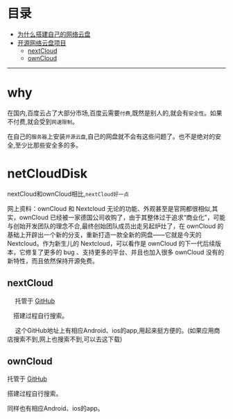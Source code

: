# 目录　　
 - [为什么搭建自己的网络云盘](#why)
 - [开源网络云盘项目](#netCloudDisk)
    - [nextCloud](#nextCloud)
    - [ownCloud](#ownCloud)

---

# why  
在国内,百度云占了大部分市场,百度云需要`付费`,既然是别人的,就会有`安全性`。如果不付费,就会受到`网速限制`。　　

在自己的`服务器`上安装`开源云盘`,自己的网盘就不会有这些问题了。也不是绝对的安全,至少比那些安全多的多。

# netCloudDisk

  nextCloud和ownCloud相比,`nextCloud好一点`

  网上资料：ownCloud 和 Nextcloud 无论的功能、外观甚至是官网都很相似,其实，ownCloud 已经被一家德国公司收购了，由于其整体过于追求“商业化”，可能与创始开发团队的理念不合,最终创始团队成员出走另起炉灶了，在 ownCloud 的基础上开辟出一个新的分支，重新打造一款全新的网盘——它就是今天的 Nextcloud。作为新生儿的 Nextcloud，可以看作是 ownCloud 的下一代后续版本，它修复了更多的 bug 、支持更多的平台、并且也加入很多 ownCloud 没有的新特性，而且依然保持开源免费。

## nextCloud

　 托管于 [GitHub](https://github.com/nextcloud)

 　搭建过程自行搜索。

　 这个GitHub地址上有相应Android、ios的app,用起来挺方便的。(如果应用商店搜索不到,网上也搜索不到,可以去这下载)


## ownCloud  

   托管于 [GitHub](https://github.com/owncloud)

   搭建过程自行搜索。

   同样也有相应Android、ios的app。
